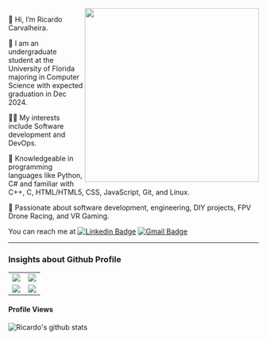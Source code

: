 

<img src="https://raw.githubusercontent.com/MicaelliMedeiros/micaellimedeiros/master/image/computer-illustration.png" min-width="380px" max-width="400px" width="350px" align="right">

👋 Hi, I’m Ricardo Carvalheira.


🔭 I am an undergraduate student at the University of Florida majoring in Computer Science with expected graduation in Dec 2024.

👨‍💻 My interests include Software development and DevOps.

🐍 Knowledgeable in programming languages like Python, C# and familiar with C++, C, HTML/HTML5, CSS, JavaScript, Git, and Linux. 

💞️ Passionate about software development, engineering, DIY projects, FPV Drone Racing, and VR Gaming.

You can reach me at [![Linkedin Badge](https://img.shields.io/badge/-Ricardo%20Carvalheira-blue?style=flat-square&logo=Linkedin&logoColor=white&link=https://www.linkedin.com/in/ricardo-carvalheira/)](https://www.linkedin.com/in/ricardo-carvalheira/)
[![Gmail Badge](https://img.shields.io/badge/-ricardofecarva@gmail.com-c14438?style=flat-square&logo=Gmail&logoColor=white&link=mailto:ricardofecarva@gmail.com)](mailto:ricardofecarva@gmail.com)

---   
   
### Insights about Github Profile

<table border="0" style="border:none;">
  <tr>
    <td style="border:none;">
      <img src="https://github-readme-stats-one-bice.vercel.app/api?username=ricardocarva&theme=midnight-purple&show_icons=true&hide_border=true"/>
    </td>
    <td style="border:none;">
      <img src="https://github-readme-streak-stats.herokuapp.com/?user=ricardocarva&theme=midnight-purple&hide_border=true&date_format=M%20j%5B%2C%20Y%5D" />
    </td>
  </tr>
  <tr>
    <td style="border:none;">
      <img src="https://github-readme-stats.vercel.app/api/top-langs/?username=ricardocarva&theme=midnight-purple&hide_border=true&layout=compact&langs_count=10&hide=Handlebars&exclude_repo=LeagueStarter,CAP4770-Credit-Card-Fraud-Detection,Algorithms-And-Data-Structures,betaflight.3.5.6,betaflight.com,learning-area,computer-science,devops-exercises,simple-java-maven-app,flex-cheatsheet&card_width=500" />
    </td>
    <td style="border:none;">
      <img src="https://github-profile-trophy.vercel.app/?username=ricardocarva&theme=onestar&no-frame=true&column=3&row=2" />
    </td>
  </tr>
</table>


#### Profile Views
<!-- ### Views -->

![Ricardo's github stats](https://profile-counter.glitch.me/ricardocarva/count.svg)
<!---
ricardocarva/ricardocarva is a ✨ special ✨ repository because its `README.md` (this file) appears on your GitHub profile.
You can click the Preview link to take a look at your changes.
--->
